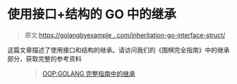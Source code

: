 # 使用接口+结构的 GO 中的继承

> 原文:[https://golangbyexample . com/inheritation-go-interface-struct/](https://golangbyexample.com/inheritance-go-interface-struct/)

这篇文章描述了使用接口和结构的继承。请访问我们的《围棋完全指南》中的继承部分，获取完整的参考资料

<figure class="wp-block-embed-wordpress wp-block-embed is-type-wp-embed is-provider-welcome-to-golang-by-example">

> [OOP:GOLANG 完整指南中的继承](https://golangbyexample.com/oop-inheritance-golang-complete/)

<iframe title="“OOP: Inheritance in GOLANG complete guide” — Welcome To Golang By Example" class="wp-embedded-content" sandbox="allow-scripts" security="restricted" style="position: absolute; clip: rect(1px, 1px, 1px, 1px);" src="https://golangbyexample.com/oop-inheritance-golang-complete/embed/#?secret=uytcxD6GIO" data-secret="uytcxD6GIO" width="600" height="338" frameborder="0" marginwidth="0" marginheight="0" scrolling="no"></div></figure> <p class="has-medium-font-size">Go 通过嵌入结构或使用接口来支持继承。做这件事有不同的方法，每种方法都有一些局限性。不同的方式有:</p> <ol class="has-medium-font-size"><li>通过使用嵌入结构–父结构嵌入到子结构中。局限性在于这种方法无法进行细分。不能将子结构传递给需要基的函数。更多详情请参考此链接–<a href="https://golangbyexample.com/inheritance-go-struct/"><strong>使用 Struct </strong> </a> <strong> </strong>继承</li><li>通过使用接口-子类型是可能的，但是限制是没有办法引用公共属性。更多详情请参考此链接–<a href="https://golangbyexample.com/inheritance-go-interface/"><strong>继承使用界面</strong> </a></li><li><strong>通过使用接口+结构</strong>–这修复了上述两种方法的局限性，但一个局限性是覆盖方法是不可能的。但是有解决办法。当前帖子描述了这种方法</li></ol> <p class="has-medium-font-size"><strong>详情:</strong></p> <p class="has-medium-font-size">在这种方法中，基础结构嵌入到子结构中，并且基础结构实现公共接口的所有方法。因此子结构可以:</p> <ol class="has-medium-font-size"><li>基本结构的访问方法和属性</li><li>因为基础结构实现了公共接口的所有功能，所以公共接口本身可以用于子类型。</li></ol> <pre class="wp-block-prismatic-blocks"><code class="language-go">package main import "fmt" type iBase interface { say() } type base struct { value string } func (b *base) say() { fmt.Println(b.value) } type child struct { base //embedding style string } func check(b iBase) { b.say() } func main() { base := base{value: "somevalue"} child := &amp;child{ base: base, style: "somestyle", } child.say() check(child) } </code></pre> <p class="has-medium-font-size"><strong>输出:</strong></p> <pre class="wp-block-prismatic-blocks"><code class="language-go">somevalue somevalue </code></pre> </body> </html></iframe></figure>